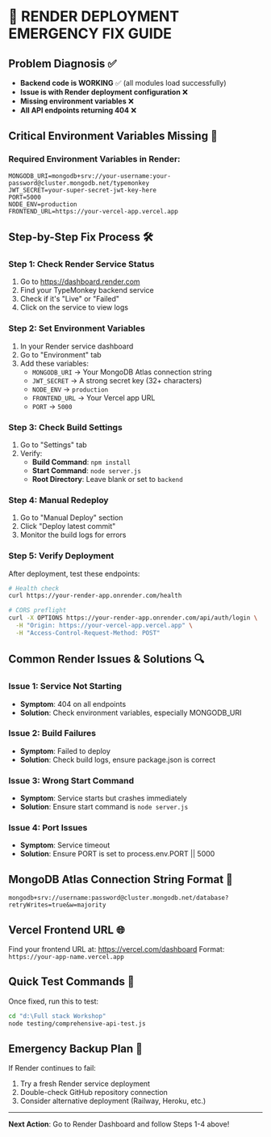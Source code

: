 # 🚨 RENDER DEPLOYMENT EMERGENCY FIX GUIDE

## Problem Diagnosis ✅
- **Backend code is WORKING** ✅ (all modules load successfully)
- **Issue is with Render deployment configuration** ❌
- **Missing environment variables** ❌
- **All API endpoints returning 404** ❌

## Critical Environment Variables Missing 🔧

### Required Environment Variables in Render:
```
MONGODB_URI=mongodb+srv://your-username:your-password@cluster.mongodb.net/typemonkey
JWT_SECRET=your-super-secret-jwt-key-here
PORT=5000
NODE_ENV=production
FRONTEND_URL=https://your-vercel-app.vercel.app
```

## Step-by-Step Fix Process 🛠️

### Step 1: Check Render Service Status
1. Go to https://dashboard.render.com
2. Find your TypeMonkey backend service
3. Check if it's "Live" or "Failed"
4. Click on the service to view logs

### Step 2: Set Environment Variables
1. In your Render service dashboard
2. Go to "Environment" tab
3. Add these variables:
   - `MONGODB_URI` → Your MongoDB Atlas connection string
   - `JWT_SECRET` → A strong secret key (32+ characters)
   - `NODE_ENV` → `production`
   - `FRONTEND_URL` → Your Vercel app URL
   - `PORT` → `5000`

### Step 3: Check Build Settings
1. Go to "Settings" tab
2. Verify:
   - **Build Command**: `npm install`
   - **Start Command**: `node server.js`
   - **Root Directory**: Leave blank or set to `backend`

### Step 4: Manual Redeploy
1. Go to "Manual Deploy" section
2. Click "Deploy latest commit"
3. Monitor the build logs for errors

### Step 5: Verify Deployment
After deployment, test these endpoints:
```bash
# Health check
curl https://your-render-app.onrender.com/health

# CORS preflight
curl -X OPTIONS https://your-render-app.onrender.com/api/auth/login \
  -H "Origin: https://your-vercel-app.vercel.app" \
  -H "Access-Control-Request-Method: POST"
```

## Common Render Issues & Solutions 🔍

### Issue 1: Service Not Starting
- **Symptom**: 404 on all endpoints
- **Solution**: Check environment variables, especially MONGODB_URI

### Issue 2: Build Failures
- **Symptom**: Failed to deploy
- **Solution**: Check build logs, ensure package.json is correct

### Issue 3: Wrong Start Command
- **Symptom**: Service starts but crashes immediately
- **Solution**: Ensure start command is `node server.js`

### Issue 4: Port Issues
- **Symptom**: Service timeout
- **Solution**: Ensure PORT is set to process.env.PORT || 5000

## MongoDB Atlas Connection String Format 📝
```
mongodb+srv://username:password@cluster.mongodb.net/database?retryWrites=true&w=majority
```

## Vercel Frontend URL 🌐
Find your frontend URL at: https://vercel.com/dashboard
Format: `https://your-app-name.vercel.app`

## Quick Test Commands 🧪
Once fixed, run this to test:
```bash
cd "d:\Full stack Workshop"
node testing/comprehensive-api-test.js
```

## Emergency Backup Plan 🚨
If Render continues to fail:
1. Try a fresh Render service deployment
2. Double-check GitHub repository connection
3. Consider alternative deployment (Railway, Heroku, etc.)

---
**Next Action**: Go to Render Dashboard and follow Steps 1-4 above!

